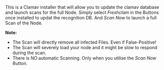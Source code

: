 This is a Clamav installer that will allow you to update the clamav database and launch scans for the full Node. 
Simply select *Freshclam* in the Buttons once installed to updat the recognition DB.
And *Scan Now* to launch a full Scan of the Node.

**Note:** 
* The Scan will directly remove all infected Files. Even if False-Positive!
* The Scan will severely load your node and it might be slow to respond during the scan.
* There is *NO* automatic Scanning. Only when you utilise the *Scan Now* Button.
